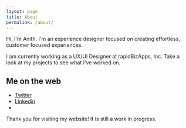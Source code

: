 ```yaml
---
layout: page
title: About
permalink: /about/
---
```


Hi, I'm Anith. I'm an experience designer focused on creating effortless, customer focused experiences. 

I am currently working as a UX/UI Designer at rapidBizApps, Inc. Take a look at my projects to see what I've worked on.

## Me on the web
- [Twitter](https://twitter.com/anithvishwanath)
- [Linkedin](https://linkedin.com/in/anithvishwanath)
- 

Thank you for visiting my website! It is still a work in progress.
